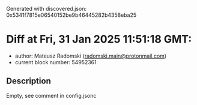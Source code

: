 Generated with discovered.json: 0x5341f7815e06540152be9b46445282b4358eba25

# Diff at Fri, 31 Jan 2025 11:51:18 GMT:

- author: Mateusz Radomski (<radomski.main@protonmail.com>)
- current block number: 54952361

## Description

Empty, see comment in config.jsonc
